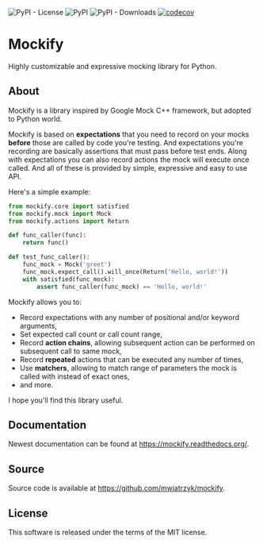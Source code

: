 ![PyPI - License](https://img.shields.io/pypi/l/mockify)
![PyPI](https://img.shields.io/pypi/v/mockify)
![PyPI - Downloads](https://img.shields.io/pypi/dm/mockify)
[![codecov](https://codecov.io/gl/zef1r/mockify/branch/master/graph/badge.svg?token=UX2T69XQAJ)](https://codecov.io/gl/zef1r/mockify)

Mockify
=======

Highly customizable and expressive mocking library for Python.

About
-----

Mockify is a library inspired by Google Mock C++ framework, but adopted to
Python world.

Mockify is based on **expectations** that you need to record on your mocks
**before** those are called by code you're testing. And expectations you're
recording are basically assertions that must pass before test ends. Along
with expectations you can also record actions the mock will execute once
called. And all of these is provided by simple, expressive and easy to use
API.

Here's a simple example:

```python
from mockify.core import satisfied
from mockify.mock import Mock
from mockify.actions import Return

def func_caller(func):
    return func()

def test_func_caller():
    func_mock = Mock('greet')
    func_mock.expect_call().will_once(Return('Hello, world!'))
    with satisfied(func_mock):
        assert func_caller(func_mock) == 'Hello, world!'
```

Mockify allows you to:

* Record expectations with any number of positional and/or keyword arguments,
* Set expected call count or call count range,
* Record **action chains**, allowing subsequent action can be performed on
  subsequent call to same mock,
* Record **repeated** actions that can be executed any number of times,
* Use **matchers**, allowing to match range of parameters the mock is called
  with instead of exact ones,
* and more.

I hope you'll find this library useful.

Documentation
-------------

Newest documentation can be found at https://mockify.readthedocs.org/.

Source
------

Source code is available at https://github.com/mwiatrzyk/mockify.

License
-------

This software is released under the terms of the MIT license.
